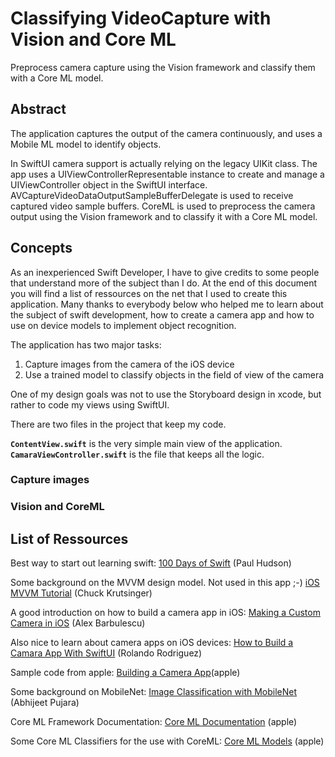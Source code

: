 # Classifying VideoCapture with Vision and Core ML

Preprocess camera capture using the Vision framework and classify them with a Core ML model.

## Abstract

The application captures the output of the camera continuously, and uses a Mobile ML model to identify objects.

In SwiftUI  camera support is actually relying on the legacy UIKit class. The app uses a UIViewControllerRepresentable instance to create and manage a UIViewController object in the SwiftUI interface. AVCaptureVideoDataOutputSampleBufferDelegate is used to receive captured video sample buffers.
CoreML is used to preprocess the camera output using the Vision framework and to classify it with a Core ML model.

## Concepts

As an inexperienced Swift Developer, I have to give credits to some people that understand more of the subject than I do. At the end of this document you will find a list of ressources on the net that I used to create this application. Many thanks to everybody below who helped me to learn about the subject of swift development, how to create a camera app and how to use on device models to implement object recognition.

The application has two major tasks:

1. Capture images from the camera of the iOS device
2. Use a trained model to classify objects in the field of view of the camera

One of my design goals was not to use the Storyboard design in xcode, but rather to code my views using SwiftUI.

There are two files in the project that keep my code.

**`ContentView.swift`** is the very simple main view of the application.
**`CamaraViewController.swift`** is the file that keeps all the logic. 

### Capture images

### Vision and CoreML

## List of Ressources

Best way to start out learning swift:
[100 Days of Swift](https://www.hackingwithswift.com/100/swiftui) (Paul Hudson)

Some background on the MVVM design model. Not used in this app ;-) 
[iOS MVVM Tutorial](https://www.raywenderlich.com/6733535-ios-mvvm-tutorial-refactoring-from-mvc) (Chuck Krutsinger)

A good introduction on how to build a camera app in iOS:
[Making a Custom Camera in iOS](https://medium.com/@barbulescualex/making-a-custom-camera-in-ios-ea44e3087563) (Alex Barbulescu)

Also nice to learn about camera apps on iOS devices:
[How to Build a Camara App With SwiftUI](https://medium.com/better-programming/effortless-swiftui-camera-d7a74abde37e) (Rolando Rodriguez)

Sample code from apple:
[Building a Camera App](https://developer.apple.com/documentation/avfoundation/cameras_and_media_capture/avcam_building_a_camera_app)(apple)

Some background on MobileNet:
[Image Classification with MobileNet](https://medium.com/analytics-vidhya/image-classification-with-mobilenet-cc6fbb2cd470) (Abhijeet Pujara)

Core ML Framework Documentation:
[Core ML Documentation](https://developer.apple.com/documentation/coreml) (apple)

Some Core ML Classifiers for the use with CoreML:
[Core ML Models](https://developer.apple.com/machine-learning/models/) (apple)

